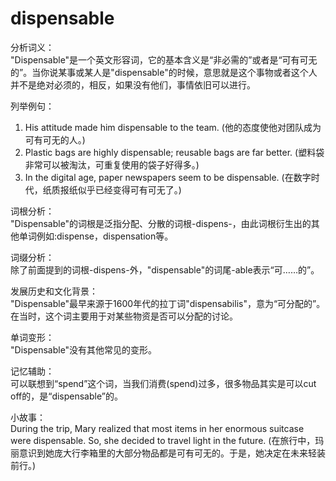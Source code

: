 # dispensable

分析词义：  
"Dispensable"是一个英文形容词，它的基本含义是“非必需的”或者是“可有可无的”。当你说某事或某人是"dispensable"的时候，意思就是这个事物或者这个人并不是绝对必须的，相反，如果没有他们，事情依旧可以进行。

  

列举例句：

  

1.  His attitude made him dispensable to the team. (他的态度使他对团队成为可有可无的人。)
2.  Plastic bags are highly dispensable; reusable bags are far better. (塑料袋非常可以被淘汰，可重复使用的袋子好得多。)
3.  In the digital age, paper newspapers seem to be dispensable. (在数字时代，纸质报纸似乎已经变得可有可无了。)

  

词根分析：  
"Dispensable"的词根是泛指分配、分散的词根-dispens-，由此词根衍生出的其他单词例如:dispense，dispensation等。

  

词缀分析：  
除了前面提到的词根-dispens-外，"dispensable"的词尾-able表示“可……的”。

  

发展历史和文化背景：  
"Dispensable"最早来源于1600年代的拉丁词"dispensabilis"，意为“可分配的”。在当时，这个词主要用于对某些物资是否可以分配的讨论。

  

单词变形：  
"Dispensable"没有其他常见的变形。

  

记忆辅助：  
可以联想到“spend”这个词，当我们消费(spend)过多，很多物品其实是可以cut off的，是“dispensable”的。

  

小故事：  
During the trip, Mary realized that most items in her enormous suitcase were dispensable. So, she decided to travel light in the future. (在旅行中，玛丽意识到她庞大行李箱里的大部分物品都是可有可无的。于是，她决定在未来轻装前行。)
